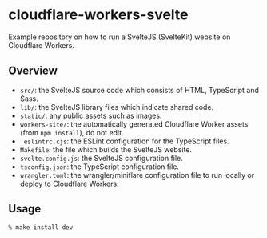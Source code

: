 # cloudflare-workers-svelte

Example repository on how to run a SvelteJS (SvelteKit) website on Cloudflare Workers.

## Overview

- `src/`: the SvelteJS source code which consists of HTML, TypeScript and Sass.
- `lib/`: the SvelteJS library files which indicate shared code.
- `static/`: any public assets such as images.
- `workers-site/`: the automatically generated Cloudflare Worker assets (from `npm install`), do not edit.
- `.eslintrc.cjs`: the ESLint configuration for the TypeScript files.
- `Makefile`: the file which builds the SvelteJS website.
- `svelte.config.js`: the SvelteJS configuration file.
- `tsconfig.json`: the TypeScript configuration file.
- `wrangler.toml`: the wrangler/miniflare configuration file to run locally or deploy to Cloudflare Workers.

## Usage

```shell
% make install dev
```
